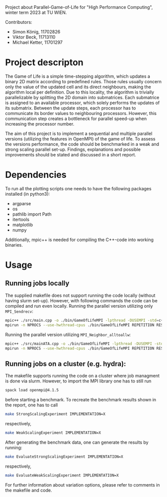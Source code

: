 Project about Parallel-Game-of-Life for "High Performance Computing", winter term 2023 at TU WIEN.

Contributors:
* Simon König, 11702826
* Viktor Beck, 11713110
* Michael Ketter, 11701297

# Project descripton
The Game of Life is a simple time-stepping algorithm, which updates a binary 2D matrix according to predefined rules. 
Those rules usually concern only the value of the updated cell and its direct neighbours, making the algorithm local per definition.
Due to this locality, the algorithm is trivially parallelizable by splitting the 2D domain into submatrices.
Each submatrice is assigned to an available processor, which solely performs the updates of its submatrix.
Between the update steps, each processor has to communicate its border values to neighbouring processors. 
However, this communication step creates a bottleneck for parallel speed-up when increasing the processor number. 

The aim of this project is to implement a sequential and multiple parallel versions (utilizing the features in OpenMPI) of the game of life.
To assess the versions performance, the code should be benchmarked in a weak and strong scaling parallel set-up.
Findings, explanations and possible improvements should be stated and discussed in a short report.

# Dependencies
To run all the plotting scripts one needs to have the following packages installed (in python3):
* argparse
* os
* pathlib import Path
* itertools
* matplotlib
* numpy

Additionally, mpic++ is needed for compiling the C++-code into working binaries.

# Usage
## Running jobs locally 
The supplied makefile does not support running the code locally (without having slurm set-up).
However, with following commands the code can be compiled and run even locally.
Running the parallel version utilizing only ```MPI_Sendrecv```: 
```sh
mpic++ ./src/main.cpp -o ./bin/GameOfLifeMPI -lpthread -DUSEMPI -std=c++14 -O3 -Wall -pedantic -march=native
mpirun -n NPROCS --use-hwthread-cpus ./bin/GameOfLifeMPI REPETITION RESOLUTION ITERATIONS CORRECTNESS_TEST
```

Running the parallel version utilizing ```MPI_Neighbor_alltoallw```: 
```sh
mpic++ ./src/mainATA.cpp -o ./bin/GameOfLifeMPI -lpthread -DUSEMPI -std=c++14 -O3 -Wall -pedantic -march=native
mpirun -n NPROCS --use-hwthread-cpus ./bin/GameOfLifeMPI REPETITION RESOLUTION ITERATIONS CORRECTNESS_TEST
```

## Running jobs on a cluster (e.g. hydra):
The makefile supports running the code on a cluster where job managment is done via slurm.
However, to import the MPI library one has to still run
```sh
spack load openmpi@4.1.5
```
before starting a benchmark.
To recreate the benchmark results shown in the report, one has to call
```sh
make StrongScalingExperiment IMPLEMENTATION=X
```
respectively,
```sh
make WeakScalingExperiment IMPLEMENTATION=X
```

After generating the benchmark data, one can generate the results by running:
```sh
make EvaluateStrongScalingExperiment IMPLEMENTATION=X
```
respectively,
```sh
make EvaluateWeakScalingExperiment IMPLEMENTATION=X
```

For further information about variation options, please refer to comments in the makefile and code.
